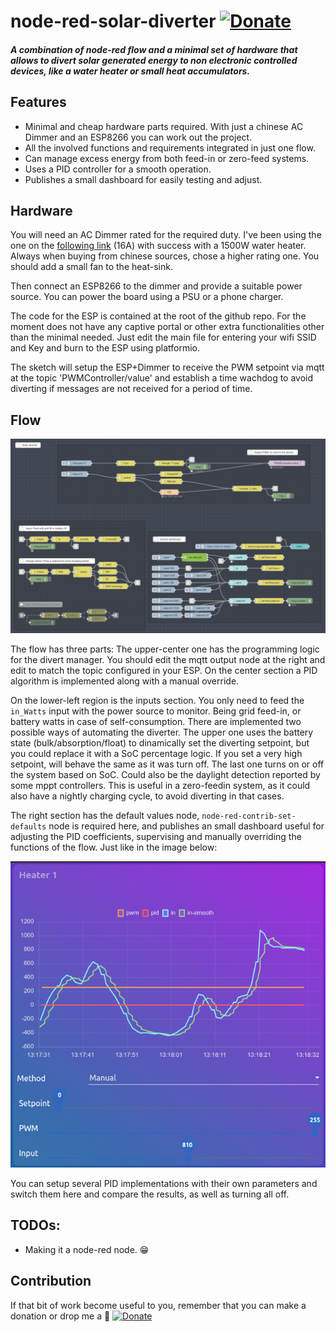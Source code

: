 # node-red-solar-diverter [![Donate](https://img.shields.io/badge/Donate-PayPal-green.svg)](https://www.paypal.com/donate?business=JRX9JK6SSY25N&no_recurring=0&item_name=Open+source+donations&currency_code=EUR)
#### _A combination of node-red flow and a minimal set of hardware that allows to divert solar generated energy to non electronic controlled devices, like a water heater or small heat accumulators._

## Features

- Minimal and cheap hardware parts required.
  With just a chinese AC Dimmer and an ESP8266 you can work out the project.
- All the involved functions and requirements integrated in just one flow.
- Can manage excess energy from both feed-in or zero-feed systems.
- Uses a PID controller for a smooth operation.
- Publishes a small dashboard for easily testing and adjust.

## Hardware

You will need an AC Dimmer rated for the required duty. I've been using the one  on the [following link](https://es.aliexpress.com/item/1005001965951718.html?spm=a2g0s.9042311.0.0.3cb763c0xwzS4K) (16A) with success with a 1500W water heater. Always when buying from chinese sources, chose a higher rating one. You should add a small fan to the heat-sink.

Then connect an ESP8266 to the dimmer and provide a suitable power source. You can power the board using a PSU or a phone charger.

The code for the ESP is contained at the root of the github repo. For the moment does not have any captive portal or other extra functionalities other than the minimal needed. Just edit the main file for entering your wifi SSID and Key and burn to the ESP using platformio.

The sketch will setup the ESP+Dimmer to receive the PWM setpoint via mqtt at the topic 'PWMController/value' and establish a time wachdog to avoid diverting if messages are not received for a period of time.

## Flow

![The flow](https://github.com/SergioRius/node-red-Solar-diverter/blob/main/flows/flow.png?raw=true)

The flow has three parts: The upper-center one has the programming logic for the divert manager. You should edit the mqtt output node at the right and edit to match the topic configured in your ESP. On the center section a PID algorithm is implemented along with a manual override.

On the lower-left region is the inputs section. You only need to feed the `in_Watts` input with the power source to monitor. Being grid feed-in, or battery watts in case of self-consumption.
There are implemented two possible ways of automating the diverter. The upper one uses the battery state (bulk/absorption/float) to dinamically set the diverting setpoint, but you could replace it with a SoC percentage logic. If you set a very high setpoint, will behave the same as it was turn off.
The last one turns on or off the system based on SoC. Could also be the daylight detection reported by some mppt controllers. This is useful in a zero-feedin system, as it could also have a nightly charging cycle, to avoid diverting in that cases.

The right section has the default values node, `node-red-contrib-set-defaults` node is required here, and publishes an small dashboard useful for adjusting the PID coefficients, supervising and manually overriding the functions of the flow. Just like in the image below:

![Control panel](https://github.com/SergioRius/node-red-Solar-diverter/blob/main/flows/dashboard.png?raw=true)

You can setup several PID implementations with their own parameters and switch them here and compare the results, as well as turning all off.

## TODOs:
- Making it a node-red node. :grin:

## Contribution

If that bit of work become useful to you, remember that you can make a donation or drop me a :beer:
[![Donate](https://img.shields.io/badge/Donate-PayPal-green.svg)](https://www.paypal.com/donate?business=JRX9JK6SSY25N&no_recurring=0&item_name=Open+source+donations&currency_code=EUR)